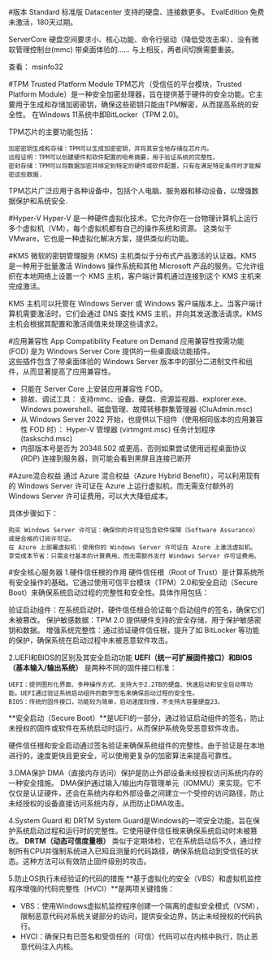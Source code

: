 #版本
Standard   标准版
Datacenter  支持的硬盘、连接数更多。
EvalEdition  免费未激活，180天过期。

ServerCore  硬盘空间要求小、核心功能、命令行驱动（降低受攻击率）、没有微软管理控制台(mmc)
带桌面体验的……   与上相反，两者间切换需要重装。

查看： msinfo32

#TPM Trusted Platform Module
TPM芯片（受信任的平台模块，Trusted Platform Module）是一种安全加密处理器，旨在提供基于硬件的安全功能。它主要用于生成和存储加密密钥，确保这些密钥只能由TPM解密，从而提高系统的安全性。 
在Windows 11系统中即BitLocker（TPM 2.0)。

TPM芯片的主要功能包括：

    加密密钥生成和存储：TPM可以生成加密密钥，并将其安全地存储在芯片内。
    远程证明：TPM可以创建硬件和软件配置的哈希摘要，用于验证系统的完整性。
    密封存储：TPM可以将数据加密并绑定到特定的硬件或软件配置，只有在满足特定条件时才能解密这些数据.

TPM芯片广泛应用于各种设备中，包括个人电脑、服务器和移动设备，以增强数据保护和系统安全.

#Hyper-V
Hyper-V 是一种硬件虚拟化技术，它允许你在一台物理计算机上运行多个虚拟机（VM），每个虚拟机都有自己的操作系统和资源。
这类似于 VMware，它也是一种虚拟化解决方案，提供类似的功能。

#KMS 
微软的密钥管理服务 (KMS) 主机类似于分布式产品激活的认证器。KMS 是一种用于批量激活 Windows 操作系统和其他 Microsoft 产品的服务。它允许组织在本地网络上设置一个 KMS 主机，客户端计算机通过连接到这个 KMS 主机来完成激活。

KMS 主机可以托管在 Windows Server 或 Windows 客户端版本上。当客户端计算机需要激活时，它们会通过 DNS 查找 KMS 主机，并向其发送激活请求。KMS 主机会根据其配置和激活阈值来处理这些请求2。

#应用兼容性 App Compatibility Feature on Demand
应用兼容性按需功能 (FOD) 是为 Windows Server Core 提供的一些桌面级功能插件。   
这些插件包含了带桌面体验的 Windows Server 版本中的部分二进制文件和组件，从而显著提高了应用兼容性。
* 只能在 Server Core 上安装应用兼容性 FOD。 
* 排故、调试工具：
	支持mmc、设备、硬盘、资源监视器、explorer.exe、Windows powershell、磁盘管理、故障转移群集管理器 (CluAdmin.msc)
* 从 Windows Server 2022 开始，也提供以下组件（使用相同版本的应用兼容性 FOD 时）：
   Hyper-V 管理器 (virtmgmt.msc)
   任务计划程序 (taskschd.msc)
* 内部版本号是否为 20348.502 或更高，否则如果尝试使用远程桌面协议 (RDP) 连接到服务器，则可能会看到黑屏且连接已断开

#Azure混合权益
通过 Azure 混合权益（Azure Hybrid Benefit），可以利用现有的 Windows Server 许可证在 Azure 上运行虚拟机，而无需支付额外的 Windows Server 许可证费用，可以大大降低成本。

具体步骤如下：

    购买 Windows Server 许可证：确保你的许可证包含软件保障（Software Assurance）或是合格的订阅许可证。
    在 Azure 上部署虚拟机：使用你的 Windows Server 许可证在 Azure 上激活虚拟机。
    享受成本节省：只需支付基本的计算费用，而无需额外支付 Windows Server 许可证费用。

#安全核心服务器 
1.硬件信任根的作用
硬件信任根（Root of Trust）是计算系统所有安全操作的基础。它通过使用可信平台模块（TPM）2.0和安全启动（Secure Boot）来确保系统启动过程的完整性和安全性。具体作用包括：

  验证启动组件：在系统启动时，硬件信任根会验证每个启动组件的签名，确保它们未被篡改。
  保护敏感数据：TPM 2.0 提供硬件支持的安全存储，用于保护敏感密钥和数据。
  增强系统完整性：通过验证硬件信任根，提升了如 BitLocker 等功能的保护，确保系统在启动过程中未被恶意软件攻击。


2.UEFI和BIOS的区别及其安全启动功能
**UEFI（统一可扩展固件接口）和BIOS（基本输入/输出系统）** 是两种不同的固件接口标准：

    UEFI：提供图形化界面、多种操作方式、支持大于2.2TB的硬盘、快速启动和安全启动等功能。UEFI通过验证系统启动组件的数字签名来确保启动过程的安全性。
    BIOS：传统的固件接口，功能较为简单，启动速度较慢，不支持大容量硬盘23。

**安全启动（Secure Boot）**是UEFI的一部分，通过验证启动组件的签名，防止未授权的固件或软件在系统启动时运行，从而保护系统免受恶意软件攻击。

硬件信任根和安全启动通过签名验证来确保系统组件的完整性。由于验证是在本地进行的，速度更快且更安全，可以使用更复杂的加密算法来提高可靠性。

3.DMA保护
DMA（直接内存访问）保护是防止外部设备未经授权访问系统内存的一种安全措施。
DMA保护通过输入/输出内存管理单元（IOMMU）来实现。它不仅仅是认证硬件，还会在系统内存和外部设备之间建立一个受控的访问路径，防止未经授权的设备直接访问系统内存，从而防止DMA攻击。

4.System Guard 和 DRTM
System Guard是Windows的一项安全功能，旨在保护系统启动过程和运行时的完整性。它使用硬件信任根来确保系统启动时未被篡改。
**DRTM（动态可信度量根）** 类似于定期体检，它在系统启动后不久，通过控制所有CPU并强制系统进入已知且测量的代码路径，确保系统启动到受信任的状态。这种方法可以有效防止固件级别的攻击。

5.防止OS执行未经验证的代码的措施
**基于虚拟化的安全（VBS）和虚拟机监控程序增强的代码完整性（HVCI）**是两项关键措施：

* VBS：使用Windows虚拟机监控程序创建一个隔离的虚拟安全模式（VSM），限制恶意代码对系统关键部分的访问，提供安全边界，防止未经授权的代码执行。
* HVCI：确保只有已签名和受信任的（可信）代码可以在内核中执行，防止恶意代码注入内核。